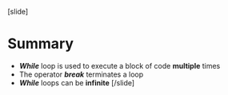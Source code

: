 [slide]
# Summary
- ***While*** loop is used to execute a block of code **multiple** times
- The operator ***break*** terminates a loop
- ***While*** loops can be **infinite**
[/slide]